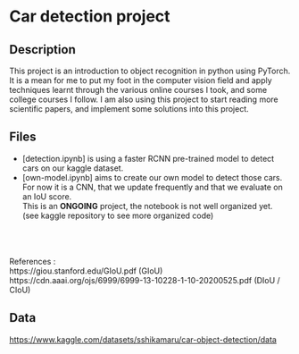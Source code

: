 # Car detection project

## Description
This project is an introduction to object recognition in python using PyTorch. <br>
It is a mean for me to put my foot in the computer vision field and apply techniques learnt
through the various online courses I took, and some college courses I follow.
I am also using this project to start reading more scientific papers, and implement some solutions into this project.<br>

## Files
- [detection.ipynb] is using a faster RCNN pre-trained model to detect cars on our kaggle dataset. <br>
- [own-model.ipynb] aims to create our own model to detect those cars. For now it is a CNN, that we update frequently and that we evaluate on an IoU score.<br>
This is an <b>ONGOING</b> project, the notebook is not well organized yet. (see kaggle repository to see more organized code)<br>
<br>
<br>
<br>
References :<br>
https://giou.stanford.edu/GIoU.pdf (GIoU) <br>
https://cdn.aaai.org/ojs/6999/6999-13-10228-1-10-20200525.pdf (DIoU / CIoU)

## Data
https://www.kaggle.com/datasets/sshikamaru/car-object-detection/data
